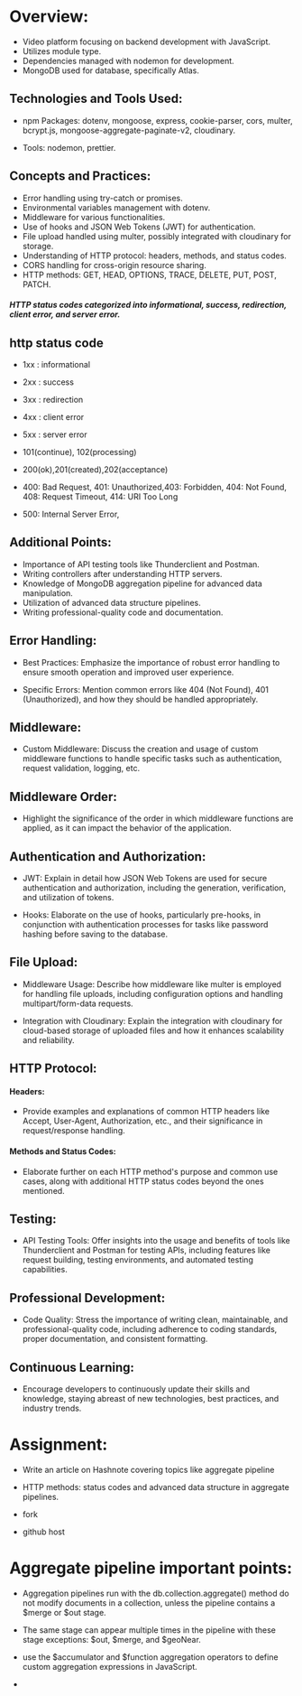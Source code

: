 # Overview:


* Video platform focusing on backend development with JavaScript.
* Utilizes  module type.
* Dependencies managed with nodemon for development.
* MongoDB used for database, specifically Atlas.


## Technologies and Tools Used:
* npm Packages: dotenv, mongoose, express, cookie-parser, cors, multer, bcrypt.js, mongoose-aggregate-paginate-v2, cloudinary.

* Tools: nodemon, prettier.



## Concepts and Practices:
* Error handling using try-catch or promises.
* Environmental variables management with dotenv.
* Middleware for various functionalities.
* Use of hooks and JSON Web Tokens (JWT) for authentication.
* File upload handled using multer, possibly integrated with cloudinary for storage.
* Understanding of HTTP protocol: headers, methods, and status codes.
* CORS handling for cross-origin resource sharing.
* HTTP methods: GET, HEAD, OPTIONS, TRACE, DELETE, PUT, POST, PATCH.
#####  HTTP status codes categorized into informational, success, redirection, client error, and server error.

## http status code
* 1xx  : informational
* 2xx  :  success
* 3xx  : redirection
* 4xx  : client error
* 5xx  : server error

* 101(continue), 102(processing)

* 200(ok),201(created),202(acceptance)

* 400: Bad Request, 401: Unauthorized,403: Forbidden, 404: Not Found, 408: Request Timeout, 414: URI Too Long

* 500: Internal Server Error, 
## Additional Points:
* Importance of API testing tools like Thunderclient and Postman.
* Writing controllers after understanding HTTP servers.
* Knowledge of MongoDB aggregation pipeline for advanced data manipulation.
* Utilization of advanced data structure pipelines.
* Writing professional-quality code and documentation.






 ## Error Handling:
* Best Practices: Emphasize the importance of robust error handling to ensure smooth operation and improved user experience.

* Specific Errors: Mention common errors like 404 (Not Found), 401 (Unauthorized), and how they should be handled appropriately.

## Middleware:
* Custom Middleware: Discuss the creation and usage of custom middleware functions to handle specific tasks such as authentication, request validation, logging, etc.

## Middleware Order: 
* Highlight the significance of the order in which middleware functions are applied, as it can impact the behavior of the application.

## Authentication and Authorization:
* JWT: Explain in detail how JSON Web Tokens are used for secure authentication and authorization, including the generation, verification, and utilization of tokens.

* Hooks: Elaborate on the use of hooks, particularly pre-hooks, in conjunction with authentication processes for tasks like password hashing before saving to the database.

## File Upload:
* Middleware Usage: Describe how middleware like multer is employed for handling file uploads, including configuration options and handling multipart/form-data requests.

* Integration with Cloudinary: Explain the integration with cloudinary for cloud-based storage of uploaded files and how it enhances scalability and reliability.

## HTTP Protocol:
#### Headers: 
* Provide examples and explanations of common HTTP headers like Accept, User-Agent, Authorization, etc., and their significance in request/response handling.

#### Methods and Status Codes:
* Elaborate further on each HTTP method's purpose and common use cases, along with additional HTTP status codes beyond the ones mentioned.

## Testing:
* API Testing Tools: Offer insights into the usage and benefits of tools like Thunderclient and Postman for testing APIs, including features like request building, testing environments, and automated testing capabilities.

## Professional Development:
* Code Quality: Stress the importance of writing clean, maintainable, and professional-quality code, including adherence to coding standards, proper documentation, and consistent formatting.

## Continuous Learning:
* Encourage developers to continuously update their skills and knowledge, staying abreast of new technologies, best practices, and industry trends.








# Assignment:
* Write an article on Hashnote covering topics like aggregate pipeline
* HTTP methods:  status codes and advanced data structure in aggregate pipelines.

* fork 
* github host

# Aggregate pipeline important points:
* Aggregation pipelines run with the db.collection.aggregate() method do not modify documents in a collection, unless the pipeline contains a $merge or $out stage.
* The same stage can appear multiple times in the pipeline with these stage exceptions: $out, $merge, and $geoNear.

* use the $accumulator and $function aggregation operators to define custom aggregation expressions in JavaScript.
* 